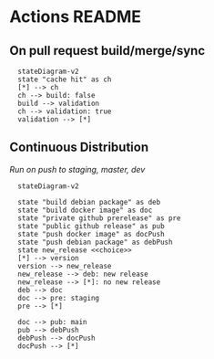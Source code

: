 # Actions README

## On pull request build/merge/sync

```mermaid
  stateDiagram-v2
  state "cache hit" as ch
  [*] --> ch
  ch --> build: false
  build --> validation
  ch --> validation: true
  validation --> [*]
```

## Continuous Distribution

_Run on push to staging, master, dev_

```mermaid
  stateDiagram-v2

  state "build debian package" as deb
  state "build docker image" as doc
  state "private github prerelease" as pre
  state "public github release" as pub
  state "push docker image" as docPush
  state "push debian package" as debPush
  state new_release <<choice>>
  [*] --> version
  version --> new_release
  new_release --> deb: new release
  new_release --> [*]: no new release
  deb --> doc
  doc --> pre: staging
  pre --> [*]

  doc --> pub: main
  pub --> debPush
  debPush --> docPush
  docPush --> [*]




```
